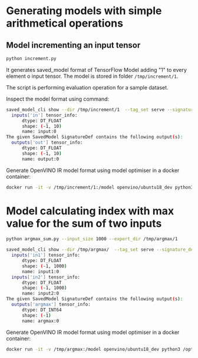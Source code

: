 # Generating models with simple arithmetical operations

## Model incrementing an input tensor

```bash
python increment.py
```

It generates saved_model format of TensorFlow Model adding "1" to every element o input tensor.
The model is stored in folder `/tmp/increment/1`.

The script is performing evaluation operation for a sample dataset.

Inspect the model format using command:

```bash
saved_model_cli show --dir /tmp/increment/1  --tag_set serve --signature_def serving_default
  inputs['in'] tensor_info:
      dtype: DT_FLOAT
      shape: (-1, 10)
      name: input:0
The given SavedModel SignatureDef contains the following output(s):
  outputs['out'] tensor_info:
      dtype: DT_FLOAT
      shape: (-1, 10)
      name: output:0
```

Generate OpenVINO IR model format using model optimiser in a docker container:

```bash
docker run -it -v /tmp/increment/1:/model openvino/ubuntu18_dev python3 /opt/intel/openvino/deployment_tools/model_optimizer/mo.py --saved_model_dir /model/ --batch 1 --output_dir /model/

```

# Model calculating index with max value for the sum of two inputs

```bash
python argmax_sum.py --input_size 1000 --export_dir /tmp/argmax/1
```

```bash
saved_model_cli show --dir /tmp/argmax/  --tag_set serve --signature_def serving_default
  inputs['in1'] tensor_info:
      dtype: DT_FLOAT
      shape: (-1, 1000)
      name: input1:0
  inputs['in2'] tensor_info:
      dtype: DT_FLOAT
      shape: (-1, 1000)
      name: input2:0
The given SavedModel SignatureDef contains the following output(s):
  outputs['argmax'] tensor_info:
      dtype: DT_INT64
      shape: (-1)
      name: argmax:0
```


Generate OpenVINO IR model format using model optimiser in a docker container:

```bash
docker run -it -v /tmp/argmax:/model openvino/ubuntu18_dev python3 /opt/intel/openvino_2020.1.023/deployment_tools/model_optimizer/mo.py --saved_model_dir /model/ --batch 1 --output_dir /model/

```
